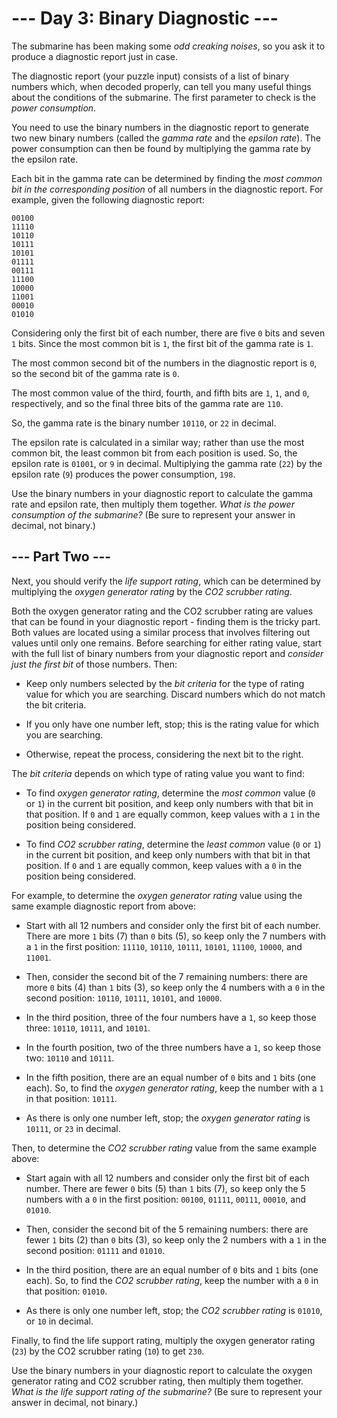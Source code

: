 # --- Day 3: Binary Diagnostic ---

The submarine has been making some *odd creaking noises*, so you ask it to produce a diagnostic report just in case.

The diagnostic report (your puzzle input) consists of a list of binary numbers which, when decoded properly, can tell
you many useful things about the conditions of the submarine. The first parameter to check is the *power consumption*.

You need to use the binary numbers in the diagnostic report to generate two new binary numbers (called the *gamma rate*
and the *epsilon rate*). The power consumption can then be found by multiplying the gamma rate by the epsilon rate.

Each bit in the gamma rate can be determined by finding the *most common bit in the corresponding position* of all
numbers in the diagnostic report. For example, given the following diagnostic report:

```
00100
11110
10110
10111
10101
01111
00111
11100
10000
11001
00010
01010
```

Considering only the first bit of each number, there are five `0` bits and seven `1` bits. Since the most common bit is
`1`, the first bit of the gamma rate is `1`.

The most common second bit of the numbers in the diagnostic report is `0`, so the second bit of the gamma rate is `0`.

The most common value of the third, fourth, and fifth bits are `1`, `1`, and `0`, respectively, and so the final three
bits of the gamma rate are `110`.

So, the gamma rate is the binary number `10110`, or `22` in decimal.

The epsilon rate is calculated in a similar way; rather than use the most common bit, the least common bit from each
position is used. So, the epsilon rate is `01001`, or `9` in decimal. Multiplying the gamma rate (`22`) by the epsilon
rate (`9`) produces the power consumption, `198`.

Use the binary numbers in your diagnostic report to calculate the gamma rate and epsilon rate, then multiply them
together. *What is the power consumption of the submarine?* (Be sure to represent your answer in decimal, not binary.)

## --- Part Two ---

Next, you should verify the *life support rating*, which can be determined by multiplying the *oxygen generator rating*
by the *CO2 scrubber rating*.

Both the oxygen generator rating and the CO2 scrubber rating are values that can be found in your diagnostic report -
finding them is the tricky part. Both values are located using a similar process that involves filtering out values
until only one remains. Before searching for either rating value, start with the full list of binary numbers from your
diagnostic report and *consider just the first bit* of those numbers. Then:


 - Keep only numbers selected by the *bit criteria* for the type of rating value for which you are searching. Discard
numbers which do not match the bit criteria.

 - If you only have one number left, stop; this is the rating value for which you are searching.

 - Otherwise, repeat the process, considering the next bit to the right.


The *bit criteria* depends on which type of rating value you want to find:


 - To find *oxygen generator rating*, determine the *most common* value (`0` or `1`) in the current bit position, and
keep only numbers with that bit in that position. If `0` and `1` are equally common, keep values with a `1` in the
position being considered.

 - To find *CO2 scrubber rating*, determine the *least common* value (`0` or `1`) in the current bit position, and keep
only numbers with that bit in that position. If `0` and `1` are equally common, keep values with a `0` in the position
being considered.


For example, to determine the *oxygen generator rating* value using the same example diagnostic report from above:


 - Start with all 12 numbers and consider only the first bit of each number. There are more `1` bits (7) than `0` bits
(5), so keep only the 7 numbers with a `1` in the first position: `11110`, `10110`, `10111`, `10101`, `11100`, `10000`,
and `11001`.

 - Then, consider the second bit of the 7 remaining numbers: there are more `0` bits (4) than `1` bits (3), so keep only
the 4 numbers with a `0` in the second position: `10110`, `10111`, `10101`, and `10000`.

 - In the third position, three of the four numbers have a `1`, so keep those three: `10110`, `10111`, and `10101`.

 - In the fourth position, two of the three numbers have a `1`, so keep those two: `10110` and `10111`.

 - In the fifth position, there are an equal number of `0` bits and `1` bits (one each). So, to find the *oxygen
generator rating*, keep the number with a `1` in that position: `10111`.

 - As there is only one number left, stop; the *oxygen generator rating* is `10111`, or `23` in decimal.


Then, to determine the *CO2 scrubber rating* value from the same example above:


 - Start again with all 12 numbers and consider only the first bit of each number. There are fewer `0` bits (5) than `1`
bits (7), so keep only the 5 numbers with a `0` in the first position: `00100`, `01111`, `00111`, `00010`, and `01010`.

 - Then, consider the second bit of the 5 remaining numbers: there are fewer `1` bits (2) than `0` bits (3), so keep
only the 2 numbers with a `1` in the second position: `01111` and `01010`.

 - In the third position, there are an equal number of `0` bits and `1` bits (one each). So, to find the *CO2 scrubber
rating*, keep the number with a `0` in that position: `01010`.

 - As there is only one number left, stop; the *CO2 scrubber rating* is `01010`, or `10` in decimal.


Finally, to find the life support rating, multiply the oxygen generator rating (`23`) by the CO2 scrubber rating (`10`)
to get `230`.

Use the binary numbers in your diagnostic report to calculate the oxygen generator rating and CO2 scrubber rating, then
multiply them together. *What is the life support rating of the submarine?* (Be sure to represent your answer in
decimal, not binary.)


